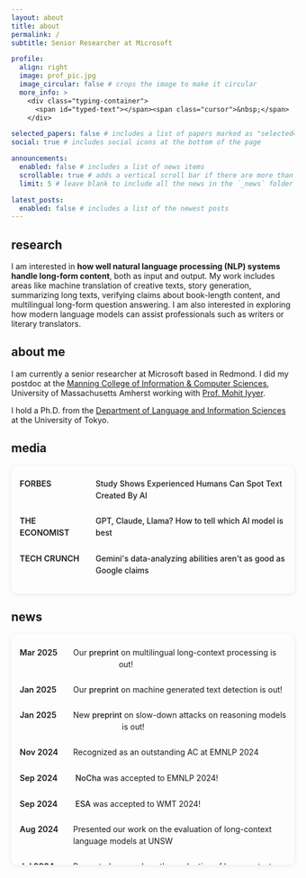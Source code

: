 ```yaml
---
layout: about
title: about
permalink: /
subtitle: Senior Researcher at Microsoft

profile:
  align: right
  image: prof_pic.jpg
  image_circular: false # crops the image to make it circular
  more_info: >
    <div class="typing-container">
      <span id="typed-text"></span><span class="cursor">&nbsp;</span>
    </div>

selected_papers: false # includes a list of papers marked as "selected={true}"
social: true # includes social icons at the bottom of the page

announcements:
  enabled: false # includes a list of news items
  scrollable: true # adds a vertical scroll bar if there are more than 3 news items
  limit: 5 # leave blank to include all the news in the `_news` folder

latest_posts:
  enabled: false # includes a list of the newest posts
---
```


<script>
  document.addEventListener('DOMContentLoaded', function() {
    const words =["hello!", "cześć!", "你好！", "こんにちは*(^o^)*", "halo!", "👋😀", "hola!", "bonjour💕", "안녕하세요^o^", "hallo", "ciao!", "привет", "مرحبا"];
    let wordIndex = 0;
    let charIndex = 0;
    let isDeleting = false;
    let typingSpeed = 150;
    const typedTextElement = document.getElementById('typed-text');

    function type() {
      const currentWord = words[wordIndex];
      
      if (isDeleting) {
        // Deleting
        typedTextElement.textContent = currentWord.substring(0, charIndex - 1);
        charIndex--;
        typingSpeed = 80;
      } else {
        // Typing
        typedTextElement.textContent = currentWord.substring(0, charIndex + 1);
        charIndex++;
        typingSpeed = 150;
      }

      // Change direction if word is complete
      if (!isDeleting && charIndex === currentWord.length) {
        isDeleting = true;
        typingSpeed = 1000; // Pause before deleting
      } 
      // Move to next word if deletion is complete
      else if (isDeleting && charIndex === 0) {
        isDeleting = false;
        wordIndex = (wordIndex + 1) % words.length;
        typingSpeed = 500; // Pause before typing next word
      }

      setTimeout(type, typingSpeed);
    }

    // Start the typing animation
    type();
  });
</script>

<style>
  .typing-container {
    display: inline-block;
    margin-top: 10px;
    font-family: monospace;
    font-size: 1.1rem;
  }
  
  .cursor {
    display: inline-block;
    width: 8px;
    background-color: var(--global-text-color);
    animation: blink 1s infinite;
  }
  
  @keyframes blink {
    0%, 100% { opacity: 1; }
    50% { opacity: 0; }
  }
</style>

## research

I am interested in **how well natural language processing (NLP) systems handle long-form content**, both as input and output. My work includes areas like machine translation of creative texts, story generation, summarizing long texts, verifying claims about book-length content, and multilingual long-form question answering. I am also interested in exploring how modern language models can assist professionals such as writers or literary translators.

## about me

I am currently a senior researcher at Microsoft based in Redmond. I did my postdoc at the [Manning College of Information & Computer Sciences](https://www.cics.umass.edu/), University of Massachusetts Amherst working with [Prof. Mohit Iyyer](https://people.cs.umass.edu/~miyyer/).

I hold a Ph.D. from the [Department of Language and Information Sciences](https://www.c.u-tokyo.ac.jp/eng_site/info/academics/grad/lis/) at the University of Tokyo.

## media

<div class="media-box">
  <ul class="media-list">
    <li><span class="media-source">FORBES</span> <a href="https://www.forbes.com/sites/dereknewton/2025/04/21/study-shows-experienced-humans-can-spot-text-created-by-ai/" target="_blank">Study Shows Experienced Humans Can Spot Text Created By AI</a></li>
    <li><span class="media-source">THE ECONOMIST</span> <a href="https://www.economist.com/science-and-technology/2024/07/31/gpt-claude-llama-how-to-tell-which-ai-model-is-best" target="_blank">GPT, Claude, Llama? How to tell which AI model is best</a></li>
    <li><span class="media-source">TECH CRUNCH</span> <a href="https://techcrunch.com/2024/06/29/geminis-data-analyzing-abilities-arent-as-good-as-google-claims/" target="_blank">Gemini's data-analyzing abilities aren't as good as Google claims</a></li>
  </ul>
</div>

<style>
  .media-box {
    border: 1px solid var(--global-divider-color);
    border-radius: 10px;
    padding: 5px 15px;
    background-color: var(--global-bg-color);
    box-shadow: 0 2px 10px rgba(0,0,0,0.08);
    margin-top: 10px;
    margin-bottom: 20px;
  }
  
  .media-list {
    list-style-type: none;
    padding-left: 0;
    margin-top: 5px;
  }
  
  .media-list li {
    padding: 12px 0;
    border-bottom: 1px solid var(--global-divider-color);
    line-height: 1.5;
    display: flex;
    align-items: baseline;
  }
  
  .media-list li:last-child {
    border-bottom: none;
  }
  
  .media-source {
    color: var(--global-theme-color);
    font-weight: 600;
    min-width: 120px;
    margin-right: 15px;
    font-size: 0.9rem;
  }
  
  .media-list a {
    text-decoration: none;
    color: var(--global-text-color);
    font-weight: 500;
  }
  
  .media-list a:hover {
    text-decoration: underline;
    color: var(--global-theme-color);
  }
  
  @media (max-width: 576px) {
    .media-list li {
      flex-direction: column;
    }
    .media-source {
      margin-bottom: 5px;
    }
  }
</style>

## news

<div class="news-box">
  <ul class="news-list">
    <li><span class="news-date">Mar 2025</span> Our&nbsp;<a href="https://arxiv.org/abs/2503.01996">preprint</a>&nbsp;on multilingual long-context processing is out!</li> 
    <li><span class="news-date">Jan 2025</span> Our&nbsp;<a href="https://arxiv.org/abs/2501.15654">preprint</a>&nbsp;on machine generated text detection is out!</li> 
    <li><span class="news-date">Jan 2025</span> New&nbsp;<a href="https://arxiv.org/abs/2502.02542">preprint</a>&nbsp;on slow-down attacks on reasoning models is out!</li> 
    <li><span class="news-date">Nov 2024</span> Recognized as an outstanding AC at EMNLP 2024</li> 
    <li><span class="news-date">Sep 2024</span>&nbsp;<a href="https://arxiv.org/abs/2406.16264">NoCha</a>&nbsp;was accepted to EMNLP 2024!</li> 
    <li><span class="news-date">Sep 2024</span>&nbsp;<a href="https://arxiv.org/abs/2406.11580">ESA</a>&nbsp;was accepted to WMT 2024!</li>
    <li><span class="news-date">Aug 2024</span> Presented our work on the evaluation of long-context language models at UNSW</li> 
    <li><span class="news-date">Jul 2024</span> Presented our work on the evaluation of long-context language models at RMIT</li> 
    <li><span class="news-date">Jul 2024</span> Presented our work on the evaluation of long-context language models at the University of Melbourne</li> 
    <li><span class="news-date">Jul 2024</span>&nbsp;<a href="https://arxiv.org/abs/2404.01261">FABLES</a>&nbsp;was accepted to COLM 2024!</li>
    <li><span class="news-date">Jun 2024</span> Our&nbsp;<a href="https://arxiv.org/abs/2406.16264">preprint</a>&nbsp;on LONG-CONTEXT processing capabilities of language models is out!</li> 
    <li><span class="news-date">Jun 2024</span> Our&nbsp;<a href="https://arxiv.org/abs/2406.17761">preprint</a>&nbsp;on MULTI-LINGUAL/CULTURAL performance of language models is out!</li>
    <li><span class="news-date">Jun 2024</span> Our&nbsp;<a href="https://arxiv.org/abs/2406.11580">preprint</a>&nbsp;on more robust evaluation for machine translation is out!</li>
    <li><span class="news-date">Apr 2024</span> Our&nbsp;<a href="https://arxiv.org/abs/2404.01261">preprint</a>&nbsp;on faithfulness in book-length summaries is out!</li>
    <li><span class="news-date">Mar 2024</span>&nbsp;<a href="https://arxiv.org/abs/1908.11443">NarrativeTime</a>&nbsp;was accepted to LREC-COLING 2024!</li>
    <li><span class="news-date">Dec 2023</span> Presented&nbsp;<a href="https://aclanthology.org/2023.wmt-1.41/">our work</a>&nbsp;at WMT in Singapore.</li>
    <li><span class="news-date">Nov 2023</span> Launched&nbsp;<a href="https://litmt.org">litmt.org</a>, a platform for sharing machine-translated world literature.</li>
    <li><span class="news-date">May 2023</span> Virtual talk at Instituto Superior Técnico & Unbabel Seminar on translation with Large Language Models.</li>
    <li><span class="news-date">Apr 2023</span> Virtual talk at Microsoft MT Reading Group on translation with Large Language Models.</li>
    <li><span class="news-date">Jan 2023</span> Virtual talk at Polish Academy of Sciences on Evaluation of Long-form Text Generation.</li>
    <li><span class="news-date">Dec 2022</span> Presented&nbsp;<a href="https://aclanthology.org/2022.emnlp-main.649.pdf">our work</a>&nbsp;on diagnosing automatic evaluation metrics at EMNLP in Abu Dhabi.</li>
    <li><span class="news-date">Dec 2022</span> Presented&nbsp;<a href="https://aclanthology.org/2022.emnlp-main.672.pdf">our work</a>&nbsp;on document-level MT at EMNLP in Abu Dhabi.</li>
  </ul>
</div>

<style>
  .news-box {
    max-height: 400px;
    overflow-y: auto;
    border: 1px solid var(--global-divider-color);
    border-radius: 10px;
    padding: 5px 15px;
    background-color: var(--global-bg-color);
    box-shadow: 0 2px 10px rgba(0,0,0,0.08);
    margin-top: 10px;
  }
  
  .news-list {
    list-style-type: none;
    padding-left: 0;
    margin-top: 5px;
  }
  
  .news-list li {
    padding: 12px 0;
    border-bottom: 1px solid var(--global-divider-color);
    line-height: 1.5;
    display: flex;
    align-items: baseline;
  }
  
  .news-list li:last-child {
    border-bottom: none;
  }
  
  .news-date {
    color: var(--global-theme-color);
    font-weight: 600;
    min-width: 80px;
    margin-right: 15px;
    font-size: 0.9rem;
  }
  
  .news-list a {
    text-decoration: none;
    color: var(--global-theme-color);
    font-weight: 500;
  }
  
  .news-list a:hover {
    text-decoration: underline;
  }
  
  /* Customized scrollbar */
  .news-box::-webkit-scrollbar {
    width: 6px;
  }
  
  .news-box::-webkit-scrollbar-track {
    background: rgba(0,0,0,0.05);
    border-radius: 8px;
  }
  
  .news-box::-webkit-scrollbar-thumb {
    background: var(--global-theme-color);
    opacity: 0.5;
    border-radius: 8px;
  }
  
  .news-box::-webkit-scrollbar-thumb:hover {
    opacity: 0.7;
  }
  
  @media (max-width: 576px) {
    .news-list li {
      flex-direction: column;
    }
    .news-date {
      margin-bottom: 5px;
    }
  }
</style>
